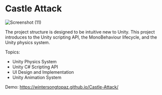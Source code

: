 # Castle Attack
 ![Screenshot (11)](https://github.com/Wintersongtopaz/Pigeon-In-The-Park/assets/144738996/8685a42d-ce95-4ced-9a34-5190adf49531)

The project structure is designed to be intuitive new to Unity. This project introduces to the Unity scripting API, the MonoBehaviour lifecycle, and the Unity physics system.

Topics:
- Unity Physics System
- Unity C# Scripting API
- UI Design and Implementation
- Unity Animation System

Demo:  https://wintersongtopaz.github.io/Castle-Attack/
